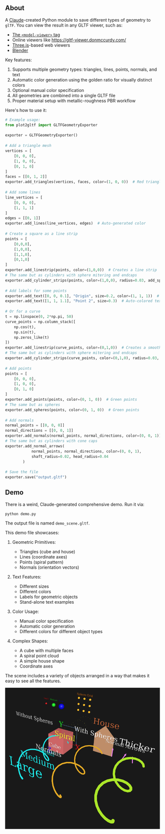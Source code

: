 ## About

A [Claude](https://claude.ai)-created Python module to save different types of geometry to `glTF`. You can view the result in any GLTF viewer, such as:

- [The `<model-viewer>` tag](<https://modelviewer.dev>)
- Online viewers like <https://gltf-viewer.donmccurdy.com/>
- [Three.js](https://threejs.org)-based web viewers
- [Blender](http://blender.org)

Key features:

1. Supports multiple geometry types: triangles, lines, points, normals, and text
2. Automatic color generation using the golden ratio for visually distinct colors
3. Optional manual color specification
4. All geometries are combined into a single GLTF file
5. Proper material setup with metallic-roughness PBR workflow

Here's how to use it:

```python
# Example usage:
from plot2gltf import GLTFGeometryExporter

exporter = GLTFGeometryExporter()

# Add a triangle mesh
vertices = [
    [0, 0, 0],
    [1, 0, 0],
    [0, 1, 0]
]
faces = [[0, 1, 2]]
exporter.add_triangles(vertices, faces, color=(1, 0, 0))  # Red triangles

# Add some lines
line_vertices = [
    [0, 0, 0],
    [1, 1, 1]
]
edges = [[0, 1]]
exporter.add_lines(line_vertices, edges)  # Auto-generated color

# Create a square as a line strip
points = [
    [0,0,0],
    [1,0,0],
    [1,1,0],
    [0,1,0]
]
exporter.add_linestrip(points, color=(1,0,0))  # Creates a line strip
# The same but as cylinders with sphere mitering and endcaps
exporter.add_cylinder_strips(points, color=(1,0,0), radius=0.03, add_spheres=True)

# Add labels for some points
exporter.add_text([0, 0, 0.1], "Origin", size=0.2, color=(1, 1, 1))  # White text
exporter.add_text([1, 1, 1.1], "Point 2", size=0.3)  # Auto-colored text

# Or for a curve
t = np.linspace(0, 2*np.pi, 50)
curve_points = np.column_stack([
    np.cos(t),
    np.sin(t),
    np.zeros_like(t)
])
exporter.add_linestrip(curve_points, color=(0,1,0))  # Creates a smooth curve
# The same but as cylinders with sphere mitering and endcaps
exporter.add_cylinder_strips(curve_points, color=(0,1,0), radius=0.03, add_spheres=True)

# Add points
points = [
    [0, 0, 0],
    [1, 0, 0],
    [0, 1, 0]
]
exporter.add_points(points, color=(0, 1, 0))  # Green points
# The same but as spheres
exporter.add_spheres(points, color=(0, 1, 0))  # Green points

# Add normals
normal_points = [[0, 0, 0]]
normal_directions = [[0, 0, 1]]
exporter.add_normals(normal_points, normal_directions, color=(0, 0, 1))  # Blue normals
# The same but as cylinders with cone caps
exporter.add_normal_arrows(
            normal_points, normal_directions, color=(0, 0, 1),
            shaft_radius=0.02, head_radius=0.04
        )

# Save the file
exporter.save("output.gltf")
```


## Demo

There is a weird, Claude-generated comprehensive demo. Run it via:

```
python demo.py
```

The output file is named `demo_scene.gltf`.

This demo file showcases:

1. Geometric Primitives:
   - Triangles (cube and house)
   - Lines (coordinate axes)
   - Points (spiral pattern)
   - Normals (orientation vectors)

2. Text Features:
   - Different sizes
   - Different colors
   - Labels for geometric objects
   - Stand-alone text examples

3. Color Usage:
   - Manual color specification
   - Automatic color generation
   - Different colors for different object types

4. Complex Shapes:
   - A cube with multiple faces
   - A spiral point cloud
   - A simple house shape
   - Coordinate axes

The scene includes a variety of objects arranged in a way that makes it easy to see all the features.

![All the things the demo file showcases](demo_scene.png "demo_scene.gltf")
